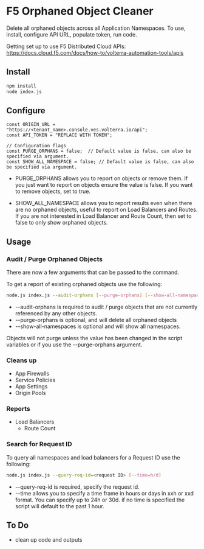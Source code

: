 # F5 Orphaned Object Cleaner

Delete all orphaned objects across all Application Namespaces.  To use, install, configure API URL, populate token, run code.

Getting set up to use F5 Distributed Cloud APIs:  <https://docs.cloud.f5.com/docs/how-to/volterra-automation-tools/apis>

## Install

```bash
npm install
node index.js
```

## Configure

```node
const ORIGIN_URL = "https://<tenant_name>.console.ves.volterra.io/api";
const API_TOKEN = "REPLACE WITH TOKEN";

// Configuration flags
const PURGE_ORPHANS = false;  // Default value is false, can also be specified via argument.
const SHOW_ALL_NAMESPACE = false; // Default value is false, can also be specified via argument.
```

* PURGE_ORPHANS allows you to report on objects or remove them.  If you just want to report on objects ensure the value is false.  If you want to remove objects, set to true.

* SHOW_ALL_NAMESPACE allows you to report results even when there are no orphaned objects, useful to report on Load Balancers and Routes.  If you are not interested in Load Balancer and Route Count, then set to false to only show orphaned objects.

## Usage

### Audit / Purge Orphaned Objects

There are now a few arguments that can be passed to the command.

To get a report of existing orphaned objects use the following:

```bash
node.js index.js --audit-orphans [--purge-orphans] [--show-all-namespaces]
```

* --audit-orphans is required to audit / purge objects that are not currently referenced by any other objects.
* --purge-orphans is optional, and will delete all orphaned objects
* --show-all-namespaces is optional and will show all namespaces.

Objects will not purge unless the value has been changed in the script variables or if you use the --purge-orphans argument.

### Cleans up

* App Firewalls
* Service Policies
* App Settings
* Origin Pools

### Reports

* Load Balancers
  * Route Count

### Search for Request ID

To query all namespaces and load balancers for a Request ID use the following:

```bash
node.js index.js --query-req-id=<request ID> [--time=h/d]
```

* --query-req-id is required, specify the request id.
* --time allows you to specify a time frame in hours or days in xxh or xxd format.  You can specify up to 24h or 30d. if no time is specified the script will default to the past 1 hour.

## To Do

* clean up code and outputs
